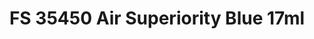 ---
layout: product
title: "FS 35450 Air Superiority Blue 17ml"
price: "320" 
desc: "Akrilna boja 17mL"
img_path: "/assets/img/AK2145.jpg"
brand: "AK "
available: false
special_offer: false
new: false
soon: false
cat: "020000"
subcat: "020200"
subsubcat: "020203"
sifra: "AK2145"
popular: true
---